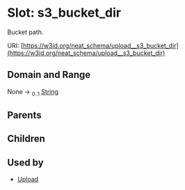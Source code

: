 
# Slot: s3_bucket_dir


Bucket path.

URI: [https://w3id.org/neat_schema/upload__s3_bucket_dir](https://w3id.org/neat_schema/upload__s3_bucket_dir)


## Domain and Range

None &#8594;  <sub>0..1</sub> [String](types/String.md)

## Parents


## Children


## Used by

 * [Upload](Upload.md)

